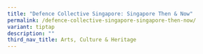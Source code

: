 ```yaml
---
title: "Defence Collective Singapore: Singapore Then & Now"
permalink: /defence-collective-singapore-singapore-then-now/
variant: tiptap
description: ""
third_nav_title: Arts, Culture & Heritage
---
```


